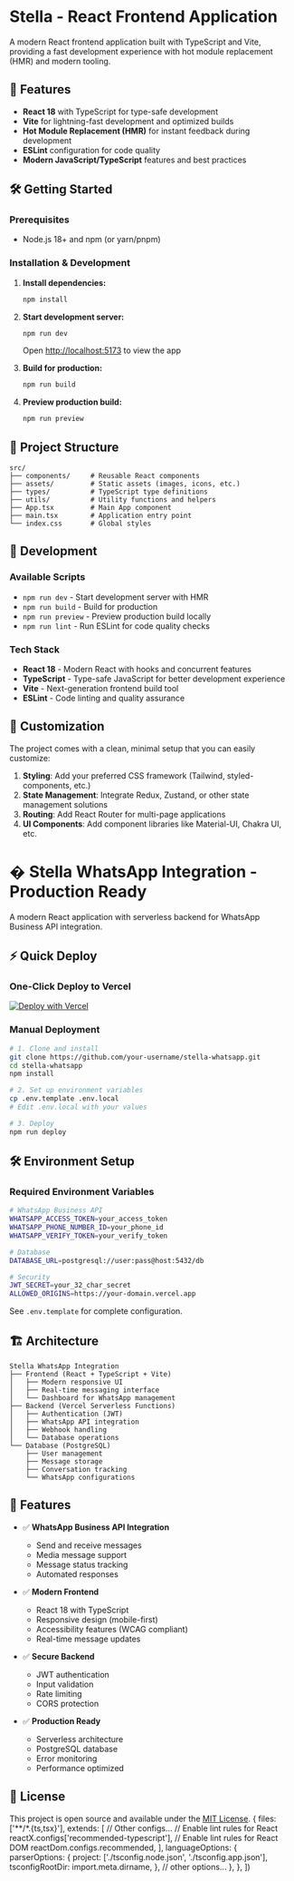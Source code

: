 # Stella - React Frontend Application

A modern React frontend application built with TypeScript and Vite, providing a fast development experience with hot module replacement (HMR) and modern tooling.

## 🚀 Features

- **React 18** with TypeScript for type-safe development
- **Vite** for lightning-fast development and optimized builds
- **Hot Module Replacement (HMR)** for instant feedback during development
- **ESLint** configuration for code quality
- **Modern JavaScript/TypeScript** features and best practices

## 🛠️ Getting Started

### Prerequisites
- Node.js 18+ and npm (or yarn/pnpm)

### Installation & Development

1. **Install dependencies:**
   ```bash
   npm install
   ```

2. **Start development server:**
   ```bash
   npm run dev
   ```
   Open [http://localhost:5173](http://localhost:5173) to view the app

3. **Build for production:**
   ```bash
   npm run build
   ```

4. **Preview production build:**
   ```bash
   npm run preview
   ```

## 📁 Project Structure

```
src/
├── components/     # Reusable React components
├── assets/         # Static assets (images, icons, etc.)
├── types/          # TypeScript type definitions
├── utils/          # Utility functions and helpers
├── App.tsx         # Main App component
├── main.tsx        # Application entry point
└── index.css       # Global styles
```


## 🔧 Development

### Available Scripts

- `npm run dev` - Start development server with HMR
- `npm run build` - Build for production
- `npm run preview` - Preview production build locally
- `npm run lint` - Run ESLint for code quality checks

### Tech Stack

- **React 18** - Modern React with hooks and concurrent features
- **TypeScript** - Type-safe JavaScript for better development experience
- **Vite** - Next-generation frontend build tool
- **ESLint** - Code linting and quality assurance

## 🎨 Customization

The project comes with a clean, minimal setup that you can easily customize:

1. **Styling**: Add your preferred CSS framework (Tailwind, styled-components, etc.)
2. **State Management**: Integrate Redux, Zustand, or other state management solutions
3. **Routing**: Add React Router for multi-page applications
4. **UI Components**: Add component libraries like Material-UI, Chakra UI, etc.

# � Stella WhatsApp Integration - Production Ready

A modern React application with serverless backend for WhatsApp Business API integration.

## ⚡ Quick Deploy

### One-Click Deploy to Vercel
[![Deploy with Vercel](https://vercel.com/button)](https://vercel.com/new/clone?repository-url=https://github.com/your-username/stella-whatsapp)

### Manual Deployment
```bash
# 1. Clone and install
git clone https://github.com/your-username/stella-whatsapp.git
cd stella-whatsapp
npm install

# 2. Set up environment variables
cp .env.template .env.local
# Edit .env.local with your values

# 3. Deploy
npm run deploy
```

## 🛠️ Environment Setup

### Required Environment Variables

```bash
# WhatsApp Business API
WHATSAPP_ACCESS_TOKEN=your_access_token
WHATSAPP_PHONE_NUMBER_ID=your_phone_id
WHATSAPP_VERIFY_TOKEN=your_verify_token

# Database
DATABASE_URL=postgresql://user:pass@host:5432/db

# Security
JWT_SECRET=your_32_char_secret
ALLOWED_ORIGINS=https://your-domain.vercel.app
```

See `.env.template` for complete configuration.

## 🏗️ Architecture

```
Stella WhatsApp Integration
├── Frontend (React + TypeScript + Vite)
│   ├── Modern responsive UI
│   ├── Real-time messaging interface
│   └── Dashboard for WhatsApp management
├── Backend (Vercel Serverless Functions)
│   ├── Authentication (JWT)
│   ├── WhatsApp API integration
│   ├── Webhook handling
│   └── Database operations
└── Database (PostgreSQL)
    ├── User management
    ├── Message storage
    ├── Conversation tracking
    └── WhatsApp configurations
```

## 🔧 Features

- ✅ **WhatsApp Business API Integration**
  - Send and receive messages
  - Media message support
  - Message status tracking
  - Automated responses

- ✅ **Modern Frontend**
  - React 18 with TypeScript
  - Responsive design (mobile-first)
  - Accessibility features (WCAG compliant)
  - Real-time message updates

- ✅ **Secure Backend**
  - JWT authentication
  - Input validation
  - Rate limiting
  - CORS protection

- ✅ **Production Ready**
  - Serverless architecture
  - PostgreSQL database
  - Error monitoring
  - Performance optimized

## 📜 License

This project is open source and available under the [MIT License](LICENSE).
  {
    files: ['**/*.{ts,tsx}'],
    extends: [
      // Other configs...
      // Enable lint rules for React
      reactX.configs['recommended-typescript'],
      // Enable lint rules for React DOM
      reactDom.configs.recommended,
    ],
    languageOptions: {
      parserOptions: {
        project: ['./tsconfig.node.json', './tsconfig.app.json'],
        tsconfigRootDir: import.meta.dirname,
      },
      // other options...
    },
  },
])
```
